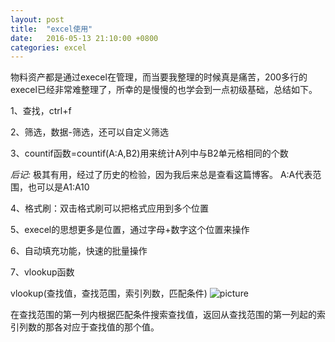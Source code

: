 ```yaml
---
layout: post
title:  "excel使用"
date:   2016-05-13 21:10:00 +0800
categories: excel
---
```


物料资产都是通过execel在管理，而当要我整理的时候真是痛苦，200多行的execel已经非常难整理了，所幸的是慢慢的也学会到一点初级基础，总结如下。

1、查找，ctrl+f

2、筛选，数据-筛选，还可以自定义筛选

3、countif函数=countif(A:A,B2)用来统计A列中与B2单元格相同的个数

*后记:* 极其有用，经过了历史的检验，因为我后来总是查看这篇博客。
A:A代表范围，也可以是A1:A10

4、格式刷：双击格式刷可以把格式应用到多个位置

5、execel的思想更多是位置，通过字母+数字这个位置来操作

6、自动填充功能，快速的批量操作

7、vlookup函数

vlookup(查找值，查找范围，索引列数，匹配条件)
![picture](/blog/upload/images/excel.png)

在查找范围的第一列内根据匹配条件搜索查找值，返回从查找范围的第一列起的索引列数的那各对应于查找值的那个值。